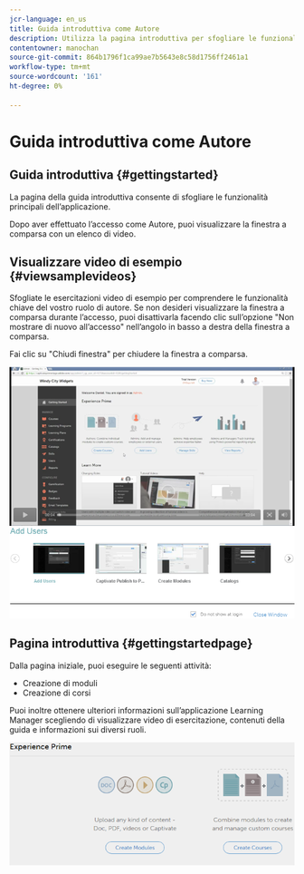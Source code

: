```yaml
---
jcr-language: en_us
title: Guida introduttiva come Autore
description: Utilizza la pagina introduttiva per sfogliare le funzionalità di authoring chiave dell’Adobe di Learning Manager.
contentowner: manochan
source-git-commit: 864b1796f1ca99ae7b5643e8c58d1756ff2461a1
workflow-type: tm+mt
source-wordcount: '161'
ht-degree: 0%

---
```




# Guida introduttiva come Autore

## Guida introduttiva {#gettingstarted}

La pagina della guida introduttiva consente di sfogliare le funzionalità principali dell’applicazione.

Dopo aver effettuato l’accesso come Autore, puoi visualizzare la finestra a comparsa con un elenco di video.

## Visualizzare video di esempio {#viewsamplevideos}

Sfogliate le esercitazioni video di esempio per comprendere le funzionalità chiave del vostro ruolo di autore. Se non desideri visualizzare la finestra a comparsa durante l’accesso, puoi disattivarla facendo clic sull’opzione &quot;Non mostrare di nuovo all’accesso&quot; nell’angolo in basso a destra della finestra a comparsa.

Fai clic su &quot;Chiudi finestra&quot; per chiudere la finestra a comparsa.

![](assets/welcome-videos.png)

## Pagina introduttiva {#gettingstartedpage}

Dalla pagina iniziale, puoi eseguire le seguenti attività:

* Creazione di moduli
* Creazione di corsi

Puoi inoltre ottenere ulteriori informazioni sull’applicazione Learning Manager scegliendo di visualizzare video di esercitazione, contenuti della guida e informazioni sui diversi ruoli.

![](assets/author-experienceprime.png)


